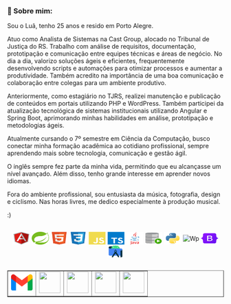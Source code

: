 ### 🌙 Sobre mim:
Sou o Luã, tenho 25 anos e resido em Porto Alegre.

Atuo como Analista de Sistemas na Cast Group, alocado no Tribunal de Justiça do RS. Trabalho com análise de requisitos, documentação, prototipação e comunicação entre equipes técnicas e áreas de negócio. No dia a dia, valorizo soluções ágeis e eficientes, frequentemente desenvolvendo scripts e automações para otimizar processos e aumentar a produtividade. Também acredito na importância de uma boa comunicação e colaboração entre colegas para um ambiente produtivo.

Anteriormente, como estagiário no TJRS, realizei manutenção e publicação de conteúdos em portais utilizando PHP e WordPress. Também participei da atualização tecnológica de sistemas institucionais utilizando Angular e Spring Boot, aprimorando minhas habilidades em análise, prototipação e metodologias ágeis.

Atualmente cursando o 7º semestre em Ciência da Computação, busco conectar minha formação acadêmica ao cotidiano profissional, sempre aprendendo mais sobre tecnologia, comunicação e gestão ágil.

O inglês sempre fez parte da minha vida, permitindo que eu alcançasse um nível avançado. Além disso, tenho grande interesse em aprender novos idiomas.

Fora do ambiente profissional, sou entusiasta da música, fotografia, design e ciclismo. Nas horas livres, me dedico especialmente à produção musical.

:)

<div align="center" inline_block"><br>
  <img align="center" alt="Angular" height="30" width="40" src="https://raw.githubusercontent.com/devicons/devicon/master/icons/angularjs/angularjs-original.svg">
  <img align="center" alt="SpringBoot" height="30" width="40" src="https://raw.githubusercontent.com/devicons/devicon/master/icons/spring/spring-original.svg">
  <img align="center" alt="HTML" height="30" width="40" src="https://raw.githubusercontent.com/devicons/devicon/master/icons/html5/html5-original.svg">
  <img align="center" alt="CSS" height="30" width="40" src="https://raw.githubusercontent.com/devicons/devicon/master/icons/css3/css3-original.svg">
  <img align="center" alt="Js" height="30" width="40" src="https://raw.githubusercontent.com/devicons/devicon/master/icons/javascript/javascript-plain.svg">
  <img align="center" alt="Ts" height="30" width="40" src="https://raw.githubusercontent.com/devicons/devicon/master/icons/typescript/typescript-plain.svg">
  <img align="center" alt="Java" height="30" width="40" src="https://raw.githubusercontent.com/devicons/devicon/master/icons/java/java-original-wordmark.svg">
  <img align="center" alt="SQLDev" height="30" width="40" src="https://raw.githubusercontent.com/devicons/devicon/master/icons/sqldeveloper/sqldeveloper-original.svg">
  <img align="center" alt="Python" height="30" width="40" src="https://raw.githubusercontent.com/devicons/devicon/master/icons/python/python-original.svg">
  <img align="center" alt="Wp" height="30" width="30" src="Ícones/WordPress Icon.png">
  <img align="center" alt="Bootstrap" height="30" width="40" src="https://raw.githubusercontent.com/devicons/devicon/master/icons/bootstrap/bootstrap-original.svg">
  <img align="center" alt="AndroidStudio" height="30" width="40" src= "https://github.com/devicons/devicon/blob/master/icons/androidstudio/androidstudio-original.svg">
</div>

  ##

<div>
      <table border="1" align="center">
        <tr>
            <td align="center"><a href="mailto:luaornelas@gmail.com"><img height="50" width="50" src="Ícones/Gmail Icon.png" target="_blank"></td>
            <td align="center"><a href="https://www.linkedin.com/in/lu%C3%A3-ornelas/" target="_blank"><img height="50" width="50" src="Ícones/LinkedIn Icon.png" target="_blank"></td>
            <td align="center"><a href="https://instagram.com/luornel" target="_blank"><img height="50" width="50" src="Ícones/Instagram Icon.png" target="_blank"></td>
            <td align="center"><a href="https://www.tiktok.com/@luornel" target="_blank"><img height="50" width="50" src="Ícones/TikTok Icon.png" target="_blank"></td>
            <td align="center"><a href="https://soundcloud.com/luornel" target="_blank"><img height="50" width="50" src="Ícones/Soundcloud Icon.png" target="_blank"></td>
        </tr>
    </table>
</div>
